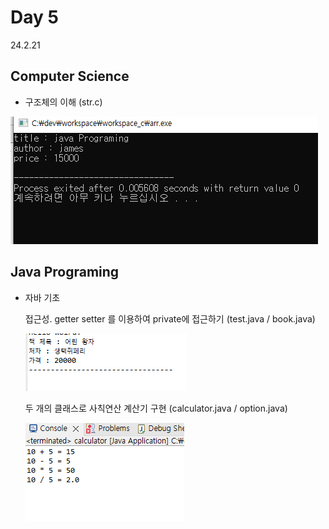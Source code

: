 # Day 5
24.2.21

## Computer Science

  - 구조체의 이해 (str.c)

  ![이미지](./img/str.PNG)

## Java Programing

  - 자바 기초

      접근성. getter setter 를 이용하여 private에 접근하기 (test.java / book.java)

    ![이미지](./img/getset.PNG)

      두 개의 클래스로 사칙연산 계산기 구현 (calculator.java / option.java)

    ![이미지](./img/clac.PNG)
